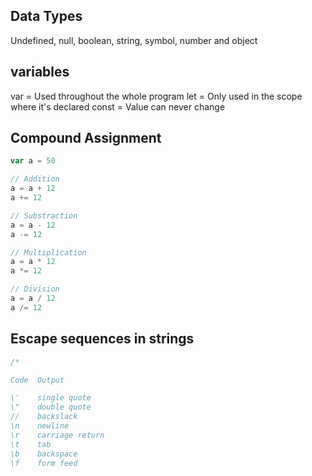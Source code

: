 ## Data Types
Undefined, null, boolean, string, symbol, number and object

## variables

var = Used throughout the whole program
let = Only used in the scope where it's declared
const = Value can never change

## Compound Assignment
```javascript
var a = 50

// Addition
a = a + 12
a += 12

// Substraction
a = a - 12
a -= 12

// Multiplication
a = a * 12
a *= 12

// Division
a = a / 12
a /= 12
```

## Escape sequences in strings
```javascript
/*

Code  Output

\'    single quote
\"    double quote
//    backslack
\n    newline
\r    carriage return
\t    tab
\b    backspace
\f    form feed
```
